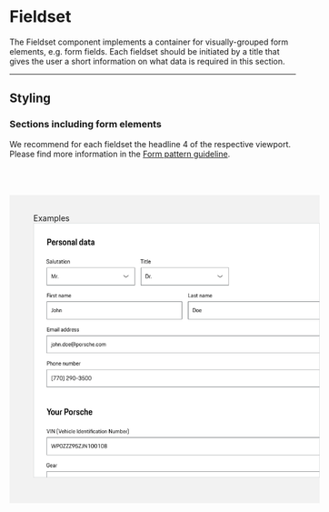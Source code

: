 # Fieldset

The Fieldset component implements a container for visually-grouped form elements, e.g. form fields. 
Each fieldset should be initiated by a title that gives the user a short information on what data is required in this section.


---

## Styling

### Sections including form elements
We recommend for each fieldset the headline 4 of the respective viewport.
Please find more information in the [Form pattern guideline](#/patterns/forms).

<div style="background:#F2F2F2; width:100%; margin-top: 64px; padding-top: 32px; padding-left: 42px; padding-bottom: 42px;">
    <p-headline variant="headline-3" tag="h3" style="margin-bottom: 24px;">Examples</p-headline>
    <img src="./assets/form-fieldset-examples.png" alt="Examples for fieldset"/>
</div>
